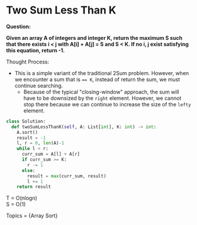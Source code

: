 # Two Sum Less Than K

<b>Question:</b>

<b>Given an array A of integers and integer K, return the maximum S such that there exists i < j with A[i] + A[j] = S and S < K. If no i, j exist satisfying this equation, return -1.</b>

Thought Process:
* This is a simple variant of the traditional 2Sum problem. However, when we encounter a sum that is `== K`, instead of return the sum, we must continue searching.
  * Because of the typical "closing-window" approach, the sum will have to be downsized by the `right` element. However, we cannot stop there because we can continue to increase the size of the `lefty` element. 

```python
class Solution:
  def twoSumLessThanK(self, A: List[int], K: int) -> int:
    A.sort()
    result = -1
    l, r = 0, len(A)-1
    while l < r:
      curr_sum = A[l] + A[r]
      if curr_sum >= K: 
        r -= 1
      else:
        result = max(curr_sum, result)
        l += 1
    return result
```

T = O(nlogn)  
S = O(1)  

Topics = {Array Sort}
